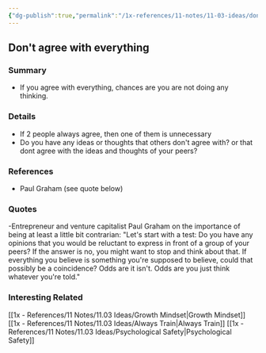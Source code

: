 ```yaml
---
{"dg-publish":true,"permalink":"/1x-references/11-notes/11-03-ideas/don-t-agree-with-everything/"}
---
```


## Don't agree with everything

### Summary
- If you agree with everything, chances are you are not doing any thinking.

### Details
- If 2 people always agree, then one of them is unnecessary
- Do you have any ideas or thoughts that others don't agree with? or that dont agree with the ideas and thoughts of your peers?

### References
- Paul Graham (see quote below)

### Quotes
-Entrepreneur and venture capitalist Paul Graham on the importance of being at least a little bit contrarian:
"Let's start with a test: Do you have any opinions that you would be reluctant to express in front of a group of your peers?
If the answer is no, you might want to stop and think about that. If everything you believe is something you're supposed to believe, could that possibly be a coincidence?
Odds are it isn't. Odds are you just think whatever you're told."

### Interesting Related
[[1x - References/11 Notes/11.03 Ideas/Growth Mindset\|Growth Mindset]]
[[1x - References/11 Notes/11.03 Ideas/Always Train\|Always Train]]
[[1x - References/11 Notes/11.03 Ideas/Psychological Safety\|Psychological Safety]]
